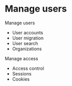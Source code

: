 # Manage users

Manage users
- User accounts
- User migration
- User search
- Organizations

Manage access
- Access control
- Sessions
- Cookies
